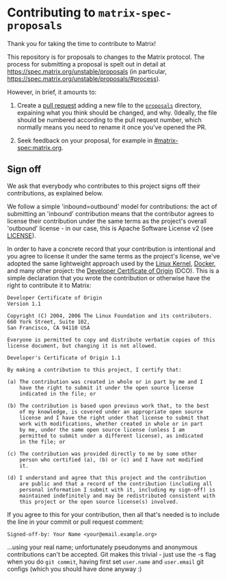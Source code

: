 Contributing to `matrix-spec-proposals`
=======================================

Thank you for taking the time to contribute to Matrix!

This repository is for proposals to changes to the Matrix protocol. The process
for submitting a proposal is spelt out in detail at
https://spec.matrix.org/unstable/proposals (in particular,
https://spec.matrix.org/unstable/proposals/#process).

However, in brief, it amounts to:

 1. Create a [pull request][1] adding a new file to the
    [`proposals`](./proposals) directory, expaining what you think should be
    changed, and why. (Ideally, the file should be numbered according to the
    pull request number, which normally means you need to rename it once you've
    opened the PR.

 3. Seek feedback on your proposal, for example in
    [#matrix-spec:matrix.org](https://matrix.to/#/#matrix-spec:matrix.org).

Sign off
--------

We ask that everybody who contributes to this project signs off their
contributions, as explained below.

We follow a simple 'inbound=outbound' model for contributions: the act of
submitting an 'inbound' contribution means that the contributor agrees to
license their contribution under the same terms as the project's overall
'outbound' license - in our case, this is Apache Software License v2 (see
[LICENSE](./LICENSE)).

In order to have a concrete record that your contribution is intentional and
you agree to license it under the same terms as the project's license, we've
adopted the same lightweight approach used by the [Linux
Kernel](https://www.kernel.org/doc/Documentation/SubmittingPatches),
[Docker](https://github.com/docker/docker/blob/master/CONTRIBUTING.md), and
many other project: the [Developer Certificate of
Origin](http://developercertificate.org/) (DCO). This is a simple declaration
that you wrote the contribution or otherwise have the right to contribute it to
Matrix:

    Developer Certificate of Origin
    Version 1.1

    Copyright (C) 2004, 2006 The Linux Foundation and its contributors.
    660 York Street, Suite 102,
    San Francisco, CA 94110 USA

    Everyone is permitted to copy and distribute verbatim copies of this
    license document, but changing it is not allowed.

    Developer's Certificate of Origin 1.1

    By making a contribution to this project, I certify that:

    (a) The contribution was created in whole or in part by me and I
        have the right to submit it under the open source license
        indicated in the file; or

    (b) The contribution is based upon previous work that, to the best
        of my knowledge, is covered under an appropriate open source
        license and I have the right under that license to submit that
        work with modifications, whether created in whole or in part
        by me, under the same open source license (unless I am
        permitted to submit under a different license), as indicated
        in the file; or

    (c) The contribution was provided directly to me by some other
        person who certified (a), (b) or (c) and I have not modified
        it.

    (d) I understand and agree that this project and the contribution
        are public and that a record of the contribution (including all
        personal information I submit with it, including my sign-off) is
        maintained indefinitely and may be redistributed consistent with
        this project or the open source license(s) involved.

If you agree to this for your contribution, then all that's needed is to
include the line in your commit or pull request comment:

    Signed-off-by: Your Name <your@email.example.org>

...using your real name; unfortunately pseudonyms and anonymous contributions
can't be accepted. Git makes this trivial - just use the -s flag when you do
``git commit``, having first set ``user.name`` and ``user.email`` git configs
(which you should have done anyway :)


[1]: https://docs.github.com/en/pull-requests/collaborating-with-pull-requests/proposing-changes-to-your-work-with-pull-requests/creating-a-pull-request
